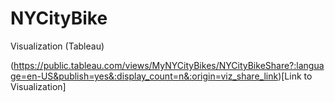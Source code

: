 # NYCityBike
Visualization (Tableau)

(https://public.tableau.com/views/MyNYCityBikes/NYCityBikeShare?:language=en-US&publish=yes&:display_count=n&:origin=viz_share_link)[Link to Visualization]
